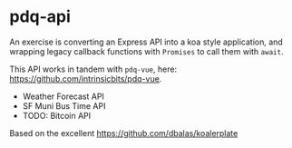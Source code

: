 # pdq-api

An exercise is converting an Express API into a koa style application, and 
wrapping legacy callback functions with `Promises` to call them with `await`.

This API works in tandem with `pdq-vue`, here: https://github.com/intrinsicbits/pdq-vue.

- Weather Forecast API
- SF Muni Bus Time API
- TODO: Bitcoin API

Based on the excellent https://github.com/dbalas/koalerplate
